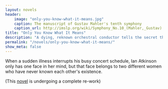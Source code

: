 ```yaml
---
layout: novels
header:
    image: "only-you-know-what-it-means.jpg"
    caption: The manuscript of Gustav Mahler's tenth symphony
    caption_url: http://imslp.org/wiki/Symphony_No.10_(Mahler,_Gustav)
title: "Only You Know What It Means"
description: "A dying, reknown orchestral conductor tells the secret that he has been unable to tell..."
permalink: "/novels/only-you-know-what-it-means/"
show_meta: false
---
```

When a sudden illness interrupts his busy concert schedule, Ian Atkinson only has one face in her mind, but that face belongs to two different women who have never known each other's existence.

(This [novel][1] is undergoing a complete re-work)

[1]:/novels
